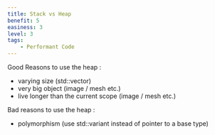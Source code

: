 ```yaml
---
title: Stack vs Heap
benefit: 5
easiness: 3
level: 3
tags:
    - Performant Code
---
```


Good Reasons to use the heap :
- varying size (std::vector)
- very big object (image / mesh etc.)
- live longer than the current scope (image / mesh etc.)

Bad reasons to use the heap :
- polymorphism (use std::variant instead of pointer to a base type)